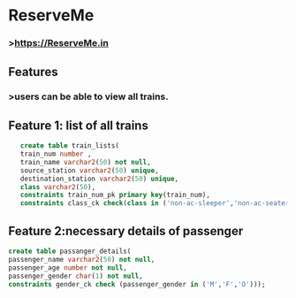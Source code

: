 # ReserveMe
### >https://ReserveMe.in

## Features
  ### >users can be able to view all trains.
## Feature 1: list of all trains
```sql
   create table train_lists(
   train_num number ,
   train_name varchar2(50) not null,
   source_station varchar2(50) unique,
   destination_station varchar2(50) unique,
   class varchar2(50),
   constraints train_num_pk primary key(train_num),
   constraints class_ck check(class in ('non-ac-sleeper','non-ac-seater','ac-sleeper','ac-seater')));
   ```
   ## Feature 2:necessary details of passenger
   ```sql
   create table passanger_details(
   passenger_name varchar2(50) not null,
   passenger_age number not null,
   passenger_gender char(1) not null,
   constraints gender_ck check (passenger_gender in ('M','F','O')));
   ```
